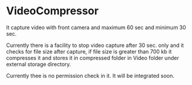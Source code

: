 # VideoCompressor

It capture video with front camera and maximum 60 sec and minimum 30 sec.

Currently there is a facility to stop video capture after 30 sec. only and it checks for file size after capture, if file size
is greater than 700 kb it compresses it and stores it in compressed folder in Video folder under external storage directory.

Currently thee is no permission check in it. It will be integrated soon.

